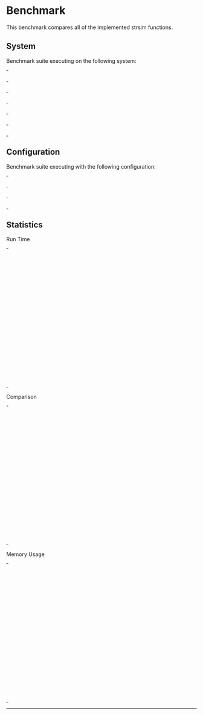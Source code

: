# Benchmark

This benchmark compares all of the implemented strsim functions.

## System

Benchmark suite executing on the following system:

<table style="width: 1%">
  <tr>
    <th style="width: 1%; white-space: nowrap">Operating System</th>
    <td>macOS</td>
  </tr><tr>
    <th style="white-space: nowrap">CPU Information</th>
    <td style="white-space: nowrap">Intel(R) Core(TM) i5-3230M CPU @ 2.60GHz</td>
  </tr><tr>
    <th style="white-space: nowrap">Number of Available Cores</th>
    <td style="white-space: nowrap">4</td>
  </tr><tr>
    <th style="white-space: nowrap">Available Memory</th>
    <td style="white-space: nowrap">8 GB</td>
  </tr><tr>
    <th style="white-space: nowrap">Elixir Version</th>
    <td style="white-space: nowrap">1.10.3</td>
  </tr><tr>
    <th style="white-space: nowrap">Erlang Version</th>
    <td style="white-space: nowrap">22.3.2</td>
  </tr>
</table>

## Configuration

Benchmark suite executing with the following configuration:

<table style="width: 1%">
  <tr>
    <th style="width: 1%">:time</th>
    <td style="white-space: nowrap">10 s</td>
  </tr><tr>
    <th>:parallel</th>
    <td style="white-space: nowrap">1</td>
  </tr><tr>
    <th>:warmup</th>
    <td style="white-space: nowrap">2 s</td>
  </tr>
</table>

## Statistics

Run Time
<table style="width: 1%">
  <tr>
    <th>Name</th>
    <th style="text-align: right">IPS</th>
    <th style="text-align: right">Average</th>
    <th style="text-align: right">Devitation</th>
    <th style="text-align: right">Median</th>
    <th style="text-align: right">99th&nbsp;%</th>
  </tr>
  <tr>
    <td style="white-space: nowrap">hamming</td>
    <td style="white-space: nowrap; text-align: right">1006.05 K</td>
    <td style="white-space: nowrap; text-align: right">0.99 μs</td>
    <td style="white-space: nowrap; text-align: right">±158.22%</td>
    <td style="white-space: nowrap; text-align: right">1 μs</td>
    <td style="white-space: nowrap; text-align: right">2 μs</td>
  </tr>
  <tr>
    <td style="white-space: nowrap">generic_hamming</td>
    <td style="white-space: nowrap; text-align: right">830.51 K</td>
    <td style="white-space: nowrap; text-align: right">1.20 μs</td>
    <td style="white-space: nowrap; text-align: right">±154.68%</td>
    <td style="white-space: nowrap; text-align: right">1 μs</td>
    <td style="white-space: nowrap; text-align: right">2 μs</td>
  </tr>
  <tr>
    <td style="white-space: nowrap">jaro</td>
    <td style="white-space: nowrap; text-align: right">761.13 K</td>
    <td style="white-space: nowrap; text-align: right">1.31 μs</td>
    <td style="white-space: nowrap; text-align: right">±2616.29%</td>
    <td style="white-space: nowrap; text-align: right">1 μs</td>
    <td style="white-space: nowrap; text-align: right">2 μs</td>
  </tr>
  <tr>
    <td style="white-space: nowrap">levenshtein</td>
    <td style="white-space: nowrap; text-align: right">685.81 K</td>
    <td style="white-space: nowrap; text-align: right">1.46 μs</td>
    <td style="white-space: nowrap; text-align: right">±742.18%</td>
    <td style="white-space: nowrap; text-align: right">1 μs</td>
    <td style="white-space: nowrap; text-align: right">3 μs</td>
  </tr>
  <tr>
    <td style="white-space: nowrap">jaro_winkler</td>
    <td style="white-space: nowrap; text-align: right">619.68 K</td>
    <td style="white-space: nowrap; text-align: right">1.61 μs</td>
    <td style="white-space: nowrap; text-align: right">±2467.62%</td>
    <td style="white-space: nowrap; text-align: right">1 μs</td>
    <td style="white-space: nowrap; text-align: right">3 μs</td>
  </tr>
  <tr>
    <td style="white-space: nowrap">generic_jaro</td>
    <td style="white-space: nowrap; text-align: right">616.74 K</td>
    <td style="white-space: nowrap; text-align: right">1.62 μs</td>
    <td style="white-space: nowrap; text-align: right">±1868.97%</td>
    <td style="white-space: nowrap; text-align: right">2 μs</td>
    <td style="white-space: nowrap; text-align: right">3 μs</td>
  </tr>
  <tr>
    <td style="white-space: nowrap">generic_jaro_winkler</td>
    <td style="white-space: nowrap; text-align: right">597.54 K</td>
    <td style="white-space: nowrap; text-align: right">1.67 μs</td>
    <td style="white-space: nowrap; text-align: right">±2288.97%</td>
    <td style="white-space: nowrap; text-align: right">2 μs</td>
    <td style="white-space: nowrap; text-align: right">3 μs</td>
  </tr>
  <tr>
    <td style="white-space: nowrap">normalized_levensthein</td>
    <td style="white-space: nowrap; text-align: right">571.29 K</td>
    <td style="white-space: nowrap; text-align: right">1.75 μs</td>
    <td style="white-space: nowrap; text-align: right">±2989.93%</td>
    <td style="white-space: nowrap; text-align: right">1 μs</td>
    <td style="white-space: nowrap; text-align: right">4 μs</td>
  </tr>
  <tr>
    <td style="white-space: nowrap">osa_distance</td>
    <td style="white-space: nowrap; text-align: right">490.06 K</td>
    <td style="white-space: nowrap; text-align: right">2.04 μs</td>
    <td style="white-space: nowrap; text-align: right">±310.56%</td>
    <td style="white-space: nowrap; text-align: right">2 μs</td>
    <td style="white-space: nowrap; text-align: right">4 μs</td>
  </tr>
  <tr>
    <td style="white-space: nowrap">generic_levenshtein</td>
    <td style="white-space: nowrap; text-align: right">477.88 K</td>
    <td style="white-space: nowrap; text-align: right">2.09 μs</td>
    <td style="white-space: nowrap; text-align: right">±99.55%</td>
    <td style="white-space: nowrap; text-align: right">2 μs</td>
    <td style="white-space: nowrap; text-align: right">4 μs</td>
  </tr>
  <tr>
    <td style="white-space: nowrap">damerau_levenshtein</td>
    <td style="white-space: nowrap; text-align: right">316.18 K</td>
    <td style="white-space: nowrap; text-align: right">3.16 μs</td>
    <td style="white-space: nowrap; text-align: right">±71.13%</td>
    <td style="white-space: nowrap; text-align: right">3 μs</td>
    <td style="white-space: nowrap; text-align: right">6 μs</td>
  </tr>
  <tr>
    <td style="white-space: nowrap">normalized_damerau_levensthein</td>
    <td style="white-space: nowrap; text-align: right">277.56 K</td>
    <td style="white-space: nowrap; text-align: right">3.60 μs</td>
    <td style="white-space: nowrap; text-align: right">±634.67%</td>
    <td style="white-space: nowrap; text-align: right">3 μs</td>
    <td style="white-space: nowrap; text-align: right">7 μs</td>
  </tr>
  <tr>
    <td style="white-space: nowrap">sorensen_dice</td>
    <td style="white-space: nowrap; text-align: right">260.82 K</td>
    <td style="white-space: nowrap; text-align: right">3.83 μs</td>
    <td style="white-space: nowrap; text-align: right">±1251.42%</td>
    <td style="white-space: nowrap; text-align: right">3 μs</td>
    <td style="white-space: nowrap; text-align: right">8 μs</td>
  </tr>
</table>
Comparison
<table style="width: 1%">
  <tr>
    <th>Name</th>
    <th style="text-align: right">IPS</th>
    <th style="text-align: right">Slower</th>
  <tr>
    <td style="white-space: nowrap">hamming</td>
    <td style="white-space: nowrap;text-align: right">1006.05 K</td>
    <td>&nbsp;</td>
  </tr>
  <tr>
    <td style="white-space: nowrap">generic_hamming</td>
    <td style="white-space: nowrap; text-align: right">830.51 K</td>
    <td style="white-space: nowrap; text-align: right">1.21x</td>
  </tr>
  <tr>
    <td style="white-space: nowrap">jaro</td>
    <td style="white-space: nowrap; text-align: right">761.13 K</td>
    <td style="white-space: nowrap; text-align: right">1.32x</td>
  </tr>
  <tr>
    <td style="white-space: nowrap">levenshtein</td>
    <td style="white-space: nowrap; text-align: right">685.81 K</td>
    <td style="white-space: nowrap; text-align: right">1.47x</td>
  </tr>
  <tr>
    <td style="white-space: nowrap">jaro_winkler</td>
    <td style="white-space: nowrap; text-align: right">619.68 K</td>
    <td style="white-space: nowrap; text-align: right">1.62x</td>
  </tr>
  <tr>
    <td style="white-space: nowrap">generic_jaro</td>
    <td style="white-space: nowrap; text-align: right">616.74 K</td>
    <td style="white-space: nowrap; text-align: right">1.63x</td>
  </tr>
  <tr>
    <td style="white-space: nowrap">generic_jaro_winkler</td>
    <td style="white-space: nowrap; text-align: right">597.54 K</td>
    <td style="white-space: nowrap; text-align: right">1.68x</td>
  </tr>
  <tr>
    <td style="white-space: nowrap">normalized_levensthein</td>
    <td style="white-space: nowrap; text-align: right">571.29 K</td>
    <td style="white-space: nowrap; text-align: right">1.76x</td>
  </tr>
  <tr>
    <td style="white-space: nowrap">osa_distance</td>
    <td style="white-space: nowrap; text-align: right">490.06 K</td>
    <td style="white-space: nowrap; text-align: right">2.05x</td>
  </tr>
  <tr>
    <td style="white-space: nowrap">generic_levenshtein</td>
    <td style="white-space: nowrap; text-align: right">477.88 K</td>
    <td style="white-space: nowrap; text-align: right">2.11x</td>
  </tr>
  <tr>
    <td style="white-space: nowrap">damerau_levenshtein</td>
    <td style="white-space: nowrap; text-align: right">316.18 K</td>
    <td style="white-space: nowrap; text-align: right">3.18x</td>
  </tr>
  <tr>
    <td style="white-space: nowrap">normalized_damerau_levensthein</td>
    <td style="white-space: nowrap; text-align: right">277.56 K</td>
    <td style="white-space: nowrap; text-align: right">3.62x</td>
  </tr>
  <tr>
    <td style="white-space: nowrap">sorensen_dice</td>
    <td style="white-space: nowrap; text-align: right">260.82 K</td>
    <td style="white-space: nowrap; text-align: right">3.86x</td>
  </tr>
</table>
Memory Usage
<table style="width: 1%">
  <tr>
    <th>Name</th>
    <th style="text-align: right">Memory</th>
      <th style="text-align: right">Factor</th>
  </tr>
  <tr>
    <td style="white-space: nowrap">hamming</td>
    <td style="white-space: nowrap">24 B</td>
      <td>&nbsp;</td>
  </tr>
  <tr>
    <td style="white-space: nowrap">generic_hamming</td>
    <td style="white-space: nowrap">24 B</td>
    <td>1.0x</td>
  </tr>
  <tr>
    <td style="white-space: nowrap">jaro</td>
    <td style="white-space: nowrap">40 B</td>
    <td>1.67x</td>
  </tr>
  <tr>
    <td style="white-space: nowrap">levenshtein</td>
    <td style="white-space: nowrap">24 B</td>
    <td>1.0x</td>
  </tr>
  <tr>
    <td style="white-space: nowrap">jaro_winkler</td>
    <td style="white-space: nowrap">40 B</td>
    <td>1.67x</td>
  </tr>
  <tr>
    <td style="white-space: nowrap">generic_jaro</td>
    <td style="white-space: nowrap">40 B</td>
    <td>1.67x</td>
  </tr>
  <tr>
    <td style="white-space: nowrap">generic_jaro_winkler</td>
    <td style="white-space: nowrap">40 B</td>
    <td>1.67x</td>
  </tr>
  <tr>
    <td style="white-space: nowrap">normalized_levensthein</td>
    <td style="white-space: nowrap">40 B</td>
    <td>1.67x</td>
  </tr>
  <tr>
    <td style="white-space: nowrap">osa_distance</td>
    <td style="white-space: nowrap">24 B</td>
    <td>1.0x</td>
  </tr>
  <tr>
    <td style="white-space: nowrap">generic_levenshtein</td>
    <td style="white-space: nowrap">24 B</td>
    <td>1.0x</td>
  </tr>
  <tr>
    <td style="white-space: nowrap">damerau_levenshtein</td>
    <td style="white-space: nowrap">24 B</td>
    <td>1.0x</td>
  </tr>
  <tr>
    <td style="white-space: nowrap">normalized_damerau_levensthein</td>
    <td style="white-space: nowrap">40 B</td>
    <td>1.67x</td>
  </tr>
  <tr>
    <td style="white-space: nowrap">sorensen_dice</td>
    <td style="white-space: nowrap">40 B</td>
    <td>1.67x</td>
  </tr>
</table>
<hr/>

